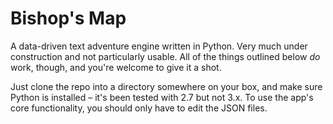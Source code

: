# Bishop's Map

A data-driven text adventure engine written in Python. Very much under construction and not particularly usable. All of the things outlined below *do* work, though, and you're welcome to give it a shot.

Just clone the repo into a directory somewhere on your box, and make sure Python is installed – it's been tested with 2.7 but not 3.x. To use the app's core functionality, you should only have to edit the JSON files.
